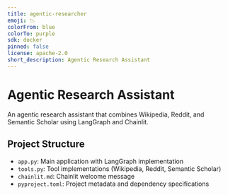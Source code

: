 ```yaml
---
title: agentic-researcher
emoji: 📉
colorFrom: blue
colorTo: purple
sdk: docker
pinned: false
license: apache-2.0
short_description: Agentic Research Assistant
---
```

# Agentic Research Assistant

An agentic research assistant that combines Wikipedia, Reddit, and Semantic Scholar using LangGraph and Chainlit.

## Project Structure

- `app.py`: Main application with LangGraph implementation
- `tools.py`: Tool implementations (Wikipedia, Reddit, Semantic Scholar)
- `chainlit.md`: Chainlit welcome message
- `pyproject.toml`: Project metadata and dependency specifications